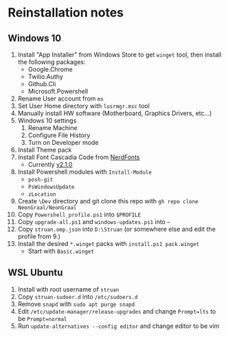 # Reinstallation notes

## Windows 10

1. Install "App Installer" from Windows Store to get `winget` tool, then install the following packages:
   - Google.Chrome
   - Twilio.Authy
   - Github.Cli
   - Microsoft.Powershell
1. Rename User account from `ms`
1. Set User Home directory with `lusrmgr.msc` tool
1. Manually install HW software (Motherboard, Graphics Drivers, etc...)
1. Windows 10 settings
   1. Rename Machine
   1. Configure File History
   1. Turn on Developer mode
1. Install Theme pack
1. Install Font Cascadia Code from [NerdFonts](https://www.nerdfonts.com/font-downloads)
   - Currently [v2.1.0](https://github.com/ryanoasis/nerd-fonts/releases/download/v3.0.2/CascadiaCode.zip)
1. Install Powershell modules with `Install-Module`
   - `posh-git`
   - `PsWindowsUpdate`
   - `zLocation`
1. Create `\Dev` directory and git clone this repo with `gh repo clone NeonGraal/NeonGraal`
1. Copy `Powershell_profile.ps1` into `$PROFILE`
1. Copy `upgrade-all.ps1` and `windows-updates.ps1` into `~`
1. Copy `struan.omp.json` into `D:\Struan` (or somewhere else and edit the profile from 9.) 
1. Install the desired `*.winget` packs with `install.ps1 pack.winget`
   - Start with `Basic.winget`

## WSL Ubuntu

1. Install with root username of `struan`
2. Copy `struan-sudoer.d` into `/etc/sudoers.d`
3. Remove `snapd` with `sudo apt purge snapd`
4. Edit `/etc/update-manager/release-upgrades` and change `Prompt=lts` to be `Prompt=normal`
5. Run `update-alternatives --config editor` and change editor to be vim
